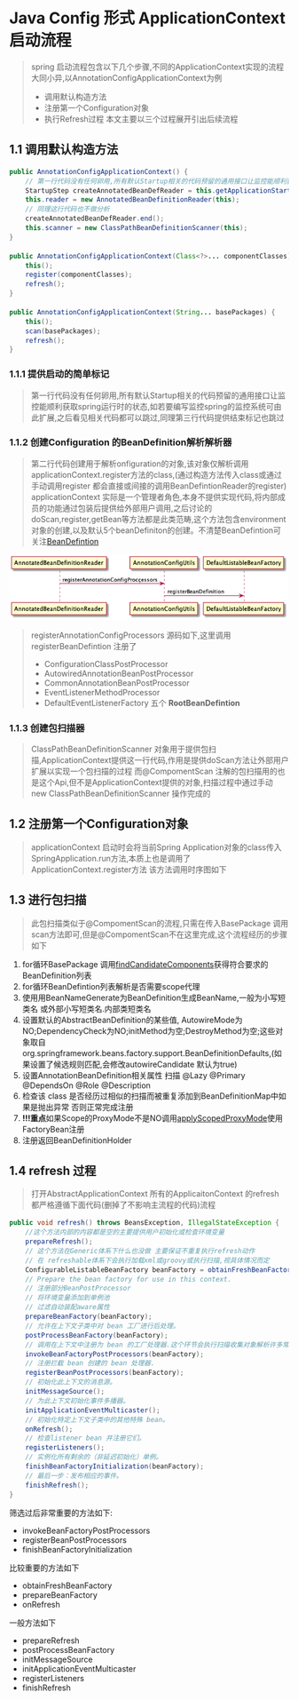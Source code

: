 # Java Config 形式 ApplicationContext 启动流程

> spring 启动流程包含以下几个步骤,不同的ApplicationContext实现的流程大同小异,以AnnotationConfigApplicationContext为例
>
> * 调用默认构造方法
> * 注册第一个Configuration对象
> * 执行Refresh过程
>   本文主要以三个过程展开引出后续流程

## 1.1 调用默认构造方法

```java
public AnnotationConfigApplicationContext() {
    // 第一行代码没有任何卵用,所有默认Startup相关的代码预留的通用接口让监控能顺利获取spring运行时的状态,如若要编写监控spring的监控系统可由此扩展,之后看见相关代码都可以跳过
    StartupStep createAnnotatedBeanDefReader = this.getApplicationStartup().start("spring.context.annotated-bean-reader.create");
    this.reader = new AnnotatedBeanDefinitionReader(this);
    // 同理这行代码也不做分析
    createAnnotatedBeanDefReader.end();
    this.scanner = new ClassPathBeanDefinitionScanner(this);
}

public AnnotationConfigApplicationContext(Class<?>... componentClasses) {
    this();
    register(componentClasses);
    refresh();
}

public AnnotationConfigApplicationContext(String... basePackages) {
    this();
    scan(basePackages);
    refresh();
}
```

### 1.1.1 提供启动的简单标记

> 第一行代码没有任何卵用,所有默认Startup相关的代码预留的通用接口让监控能顺利获取spring运行时的状态,如若要编写监控spring的监控系统可由此扩展,之后看见相关代码都可以跳过,同理第三行代码提供结束标记也跳过

### 1.1.2 创建Configuration 的BeanDefinition解析解析器

> 第二行代码创建用于解析onfiguration的对象,该对象仅解析调用applicationContext.register方法的class,(通过构造方法传入class或通过手动调用register 都会直接或间接的调用BeanDefintionReader的register) applicationContext 实际是一个管理者角色,本身不提供实现代码,将内部成员的功能通过包装后提供给外部用户调用,之后讨论的doScan,register,getBean等方法都是此类范畴,这个方法包含environment对象的创建,以及默认5个beanDefiniton的创建。不清楚BeanDefintion可关注[BeanDefintion]()

![图片](../img/BeanDefinitionReader.png)

> registerAnnotationConfigProcessors 源码如下,这里调用registerBeanDefintion 注册了
> * ConfigurationClassPostProcessor
> * AutowiredAnnotationBeanPostProcessor
> * CommonAnnotationBeanPostProcessor
> * EventListenerMethodProcessor
> * DefaultEventListenerFactory
> 五个 **RootBeanDefintion** 
### 1.1.3 创建包扫描器
> ClassPathBeanDefinitionScanner 对象用于提供包扫描,ApplicationContext提供这一行代码,作用是提供doScan方法让外部用户扩展以实现一个包扫描的过程 而@CompomentScan 注解的包扫描用的也是这个Api,但不是ApplicationContext提供的对象,扫描过程中通过手动 new ClassPathBeanDefinitionScanner 操作完成的

## 1.2 注册第一个Configuration对象
> applicationContext 启动时会将当前Spring Application对象的class传入SpringApplication.run方法,本质上也是调用了ApplicationContext.register方法 该方法调用时序图如下
## 1.3 进行包扫描
> 此包扫描类似于@CompomentScan的流程,只需在传入BasePackage 调用scan方法即可,但是@CompomentScan不在这里完成,这个流程经历的步骤如下

1. for循环BasePackage 调用[findCandidateComponents](#findcandidatecomponents)获得符合要求的BeanDefinition列表
2. for循环BeanDefintion列表解析是否需要scope代理
3. 使用用BeanNameGenerate为BeanDefinition生成BeanName,一般为小写短类名 或外部小写短类名.内部类短类名
4. 设置默认的AbstractBeanDefinition的某些值, AutowireMode为NO;DependencyCheck为NO;initMethod为空;DestroyMethod为空;这些对象取自org.springframework.beans.factory.support.BeanDefinitionDefaults,(如果设置了候选规则匹配,会修改autowireCandidate 默认为true)
5. 设置AnnotationBeanDefinition相关属性 扫描 @Lazy @Primary @DependsOn @Role @Description
6. 检查该 class 是否经历过相似的扫描而被重复添加到BeanDefinitionMap中如果是抛出异常 否则正常完成注册
7. **!!!重点**如果Scope的ProxyMode不是NO调用[applyScopedProxyMode](#applyScopedProxyMode)使用FactoryBean注册
8. 注册返回BeanDefinitionHolder

## 1.4 refresh 过程
>打开AbstractApplicationContext 所有的ApplicaitonContext 的refresh 都严格遵循下面代码(删掉了不影响主流程的代码)流程

```java
public void refresh() throws BeansException, IllegalStateException {
    //这个方法内部的内容都是空的主要提供用户初始化或检查环境变量
    prepareRefresh();
    // 这个方法在Generic体系下什么也没做 主要保证不重复执行refresh动作
    // 在 refreshable体系下会执行加载xml或groovy或执行扫描,视具体情况而定
    ConfigurableListableBeanFactory beanFactory = obtainFreshBeanFactory();
    // Prepare the bean factory for use in this context.
    // 注册部分BeanPostProcessor 
    // 将环境变量添加到单例池 
    // 过滤自动装配aware属性
    prepareBeanFactory(beanFactory);
    // 允许在上下文子类中对 bean 工厂进行后处理。
    postProcessBeanFactory(beanFactory);
    // 调用在上下文中注册为 bean 的工厂处理器.这个环节会执行扫描收集对象解析许多常用注解
    invokeBeanFactoryPostProcessors(beanFactory);
    // 注册拦截 bean 创建的 bean 处理器.
    registerBeanPostProcessors(beanFactory);
    // 初始化此上下文的消息源。
    initMessageSource();
    // 为此上下文初始化事件多播器。
    initApplicationEventMulticaster();
    // 初始化特定上下文子类中的其他特殊 bean。
    onRefresh();
    // 检查listener bean 并注册它们。
    registerListeners();
    // 实例化所有剩余的（非延迟初始化）单例。
    finishBeanFactoryInitialization(beanFactory);
    // 最后一步：发布相应的事件。
    finishRefresh();
}
```
筛选过后非常重要的方法如下:
* invokeBeanFactoryPostProcessors
* registerBeanPostProcessors
* finishBeanFactoryInitialization


比较重要的方法如下
* obtainFreshBeanFactory
* prepareBeanFactory
* onRefresh


一般方法如下

* prepareRefresh
* postProcessBeanFactory
* initMessageSource
* initApplicationEventMulticaster
* registerListeners
* finishRefresh

